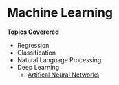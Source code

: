 # Machine Learning

**Topics Coverered**
  * Regression
  * Classification
  * Natural Language Processing
  * Deep Learning
       * [Artifical Neural Networks](https://github.com/detel/Machine-Learning/tree/master/ArtificialNeuralNetwork)
